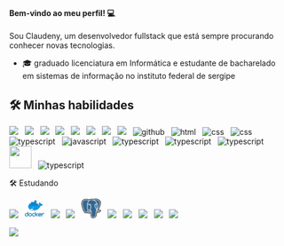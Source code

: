 #### Bem-vindo ao meu perfil! :computer:
Sou Claudeny, um desenvolvedor fullstack que está sempre procurando conhecer novas tecnologias.
- :mortar_board: graduado licenciatura em Informática e estudante de bacharelado em sistemas de informação no instituto federal de sergipe
## 🛠  Minhas habilidades
<p>  
<img src="https://cdn.jsdelivr.net/gh/devicons/devicon/icons/premierepro/premierepro-original.svg" height="35px" />   
 &nbsp; 
<img src="https://cdn.jsdelivr.net/gh/devicons/devicon/icons/aftereffects/aftereffects-original.svg" height="35px" />  
&nbsp;  
<img src="https://ioiodesign.com/wp-content/uploads/2020/10/Photoshop-logo.png" height="35px" />    
&nbsp;
<img src="https://img1.gratispng.com/20180415/pjw/kisspng-adobe-xd-user-interface-design-computer-icons-adob-adobe-5ad2fa7cce9f02.2569342615237761248463.jpg" height="35px" /> 
 &nbsp; 
<img src="https://encrypted-tbn0.gstatic.com/images?q=tbn:ANd9GcToorQQ_89Xr-HfATVDtx7yPXTJ3yO2LkU2LJLwHe3yhZUh5tsQIewGsGjXTUdVdVhaWwY&usqp=CAU" height="35px" /> 
&nbsp;
<img src="https://www.adobe.com/content/dam/cc/icons/illustrator.svg" height="35px" />    
&nbsp;
<img src="https://www.coreldraw.com/static/cdgs/product_content/cdgs/2019/boxshot-coreldraw-upgrade-program-2019.png" height="35px" />   
&nbsp;
<img src="https://seeklogo.com/images/F/figma-logo-E4E21D3AEA-seeklogo.com.png" height="35px" />
&nbsp;
<img src="https://cdn.icon-icons.com/icons2/936/PNG/512/github-logo_icon-icons.com_73546.png" alt="github" width="40" height="40" style="max-width:100%;"></img>
&nbsp;
<img src="https://cdn.icon-icons.com/icons2/2415/PNG/512/html_original_wordmark_logo_icon_146478.png" alt="html" width="40" height="40" style="max-width:100%;"></img>
&nbsp;
<img src="https://cdn.icon-icons.com/icons2/2107/PNG/512/file_type_css_icon_130661.png" alt="css" width="40" height="40" style="max-width:100%;"></img>
&nbsp;
<img src="https://cdn.jsdelivr.net/gh/devicons/devicon/icons/bootstrap/bootstrap-plain.svg" alt="css" width="40" height="40" style="max-width:100%;"></img>
&nbsp;
<img src="https://cdn.icon-icons.com/icons2/2107/PNG/512/file_type_typescript_official_icon_130107.png" alt="typescript" width="40" height="40" style="max-width:100%;"></img>
&nbsp;
<img src="https://cdn.icon-icons.com/icons2/2108/PNG/512/javascript_icon_130900.png" alt="javascript" width="40" height="40" style="max-width:100%;"></img>
&nbsp;
<img src="https://cdn.jsdelivr.net/gh/devicons/devicon/icons/csharp/csharp-original.svg" alt="typescript" width="40" height="40" style="max-width:100%;"></img>
&nbsp;
<img src="https://cdn.icon-icons.com/icons2/2415/PNG/512/dot_net_original_logo_icon_146546.png" alt="typescript" width="40" height="40" style="max-width:100%;"></img>
&nbsp;
<img src="https://cdn.jsdelivr.net/gh/devicons/devicon/icons/dotnetcore/dotnetcore-original.svg" alt="typescript" width="40" height="40" style="max-width:100%;"></img>
&nbsp;
<img src="https://cdn.icon-icons.com/icons2/2415/PNG/128/java_original_logo_icon_146458.png" width="40" height="40" style="max-width:100%;"></img>
&nbsp;
<img src="https://cdn.jsdelivr.net/gh/devicons/devicon/icons/spring/spring-original.svg" alt="typescript" width="40" height="40" style="max-width:100%;"></img>
</p>
🛠 Estudando
<p>
<img src="https://appmasters.io/static/react-47ce6e77f039020ee2e76a10c1e988e9.png" height="35px"/> 
&nbsp;
<img src="https://raw.githubusercontent.com/github/explore/80688e429a7d4ef2fca1e82350fe8e3517d3494d/topics/docker/docker.png" height="35px"/>
&nbsp;
<img src="https://www.mysql.com/common/logos/logo-mysql-170x115.png" height="35px"/>
&nbsp;
<img src="https://img.icons8.com/color/452/mongodb.png" height="35px"/>
&nbsp;
<img src="https://raw.githubusercontent.com/github/explore/80688e429a7d4ef2fca1e82350fe8e3517d3494d/topics/postgresql/postgresql.png" height="35px"/> 
&nbsp;
<img src="https://img.icons8.com/color/452/firebase.png" height="35px" />   
&nbsp;
<img src="https://img.icons8.com/color/452/microsoft-sql-server.png" height="35px" />   
&nbsp;
<img src="https://cdn.jsdelivr.net/gh/devicons/devicon/icons/tensorflow/tensorflow-original.svg" height="35px" /> 
&nbsp;
<img src="https://cdn.jsdelivr.net/gh/devicons/devicon/icons/arduino/arduino-original.svg" height="35px" /> 
&nbsp;
<img src="https://cdn.jsdelivr.net/gh/devicons/devicon/icons/raspberrypi/raspberrypi-original.svg" height="35px" />
</p>


<img src= https://static.wixstatic.com/media/01151f_46f79bda561542528507d736fc34b970~mv2.gif></img>

